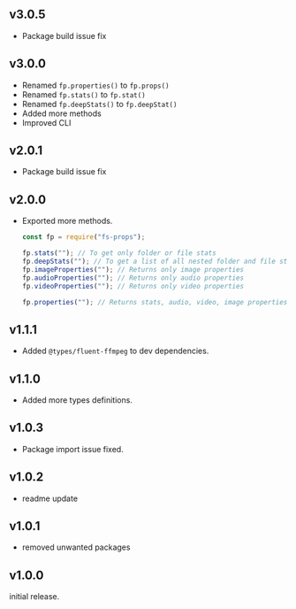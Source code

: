 ## v3.0.5

- Package build issue fix

## v3.0.0

- Renamed `fp.properties()` to `fp.props()`
- Renamed `fp.stats()` to `fp.stat()`
- Renamed `fp.deepStats()` to `fp.deepStat()`
- Added more methods
- Improved CLI

## v2.0.1

- Package build issue fix

## v2.0.0

- Exported more methods.

  ```js
  const fp = require("fs-props");

  fp.stats(""); // To get only folder or file stats
  fp.deepStats(""); // To get a list of all nested folder and file stats
  fp.imageProperties(""); // Returns only image properties
  fp.audioProperties(""); // Returns only audio properties
  fp.videoProperties(""); // Returns only video properties

  fp.properties(""); // Returns stats, audio, video, image properties
  ```

## v1.1.1

- Added `@types/fluent-ffmpeg` to dev dependencies.

## v1.1.0

- Added more types definitions.

## v1.0.3

- Package import issue fixed.

## v1.0.2

- readme update

## v1.0.1

- removed unwanted packages

## v1.0.0

initial release.

```

```
